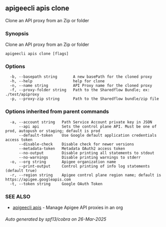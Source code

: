 ## apigeecli apis clone

Clone an API proxy from an Zip or folder

### Synopsis

Clone an API proxy from an Zip or folder

```
apigeecli apis clone [flags]
```

### Options

```
  -b, --basepath string       A new basePath for the cloned proxy
  -h, --help                  help for clone
  -n, --name string           API Proxy name for the cloned proxy
  -f, --proxy-folder string   Path to the Sharedflow Bundle; ex: ./test/apiproxy
  -p, --proxy-zip string      Path to the Sharedflow bundle/zip file
```

### Options inherited from parent commands

```
  -a, --account string   Path Service Account private key in JSON
      --api api          Sets the control plane API. Must be one of prod, autopush or staging; default is prod
      --default-token    Use Google default application credentials access token
      --disable-check    Disable check for newer versions
      --metadata-token   Metadata OAuth2 access token
      --no-output        Disable printing all statements to stdout
      --no-warnings      Disable printing warnings to stderr
  -o, --org string       Apigee organization name
      --print-output     Control printing of info log statements (default true)
  -r, --region string    Apigee control plane region name; default is https://apigee.googleapis.com
  -t, --token string     Google OAuth Token
```

### SEE ALSO

* [apigeecli apis](apigeecli_apis.md)	 - Manage Apigee API proxies in an org

###### Auto generated by spf13/cobra on 26-Mar-2025
